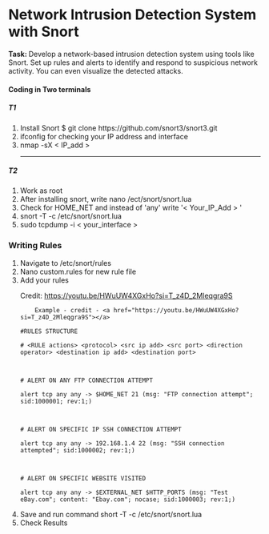 <h1>Network Intrusion Detection
System with Snort</h1>

<p><b>Task: </b>Develop a network-based intrusion detection system
using tools like Snort. Set up rules and alerts
to identify and respond to suspicious network activity.
You can even visualize the detected attacks.</p>

<h4>Coding in Two terminals</h4>

<h5>T1</h5>
<ol> 
  <li>Install Snort $ git clone https://github.com/snort3/snort3.git
  <li>ifconfig for checking your IP address and interface</li>
  <li>nmap -sX < IP_add ></li>
    <hr>
</ol>

<h5>T2</h5>
<ol> 
<li>Work as root</li>
<li>After installing snort, write nano /ect/snort/snort.lua</li>
<li>Check for HOME_NET and instead of 'any' write '< Your_IP_Add > '</li>
<li>snort -T -c /etc/snort/snort.lua</li>
<li>sudo tcpdump -i < your_interface ></li>
 
</ol>

<H3>Writing Rules</H1>

<ol>
  <li>Navigate to /etc/snort/rules</li>
  <li>Nano custom.rules for new rule file</li>
  <li>Add your rules

 Credit: https://youtu.be/HWuUW4XGxHo?si=T_z4D_2Mleqgra9S
```
    Example - credit - <a href="https://youtu.be/HWuUW4XGxHo?si=T_z4D_2Mleqgra9S"></a>

#RULES STRUCTURE

# <RULE actions> <protocol> <src ip add> <src port> <direction operator> <destination ip add> <destination port>



# ALERT ON ANY FTP CONNECTION ATTEMPT

alert tcp any any -> $HOME_NET 21 (msg: "FTP connection attempt"; sid:1000001; rev:1;)



# ALERT ON SPECIFIC IP SSH CONNECTION ATTEMPT

alert tcp any any -> 192.168.1.4 22 (msg: "SSH connection attempted"; sid:1000002; rev:1;)



# ALERT ON SPECIFIC WEBSITE VISITED

alert tcp any any -> $EXTERNAL_NET $HTTP_PORTS (msg: "Test eBay.com"; content: "Ebay.com"; nocase; sid:1000003; rev:1;)
```

</p>
</li>

<li>Save and run command short -T -c /etc/snort/snort.lua</li>
<li>Check Results</li>
</ol>
